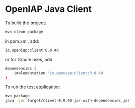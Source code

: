 # OpenIAP Java Client

To build the project:
```bash
mvn clean package
```

in pom.xml, add:
```
io.openiap:client:0.0.40
```

or for Gradle uses, add:
```bash
dependencies {
    implementation 'io.openiap:client:0.0.40'
}
```

To run the test application:
```bash
mvn package
java -jar target/client-0.0.40-jar-with-dependencies.jar
```

